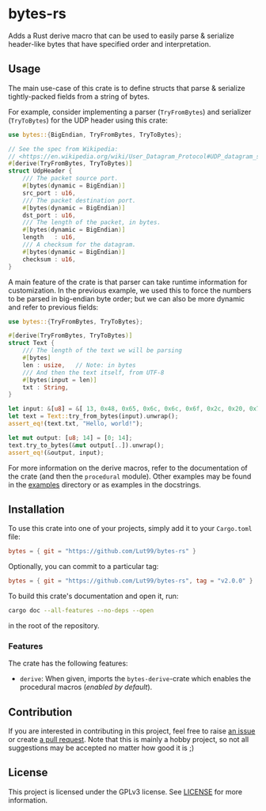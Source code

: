 # bytes-rs
Adds a Rust derive macro that can be used to easily parse & serialize header-like bytes that have specified order and interpretation.


## Usage
The main use-case of this crate is to define structs that parse & serialize tightly-packed fields from a string of bytes.

For example, consider implementing a parser (`TryFromBytes`) and serializer (`TryToBytes`) for the UDP header using this crate:
```rust
use bytes::{BigEndian, TryFromBytes, TryToBytes};

// See the spec from Wikipedia:
// <https://en.wikipedia.org/wiki/User_Datagram_Protocol#UDP_datagram_structure>
#[derive(TryFromBytes, TryToBytes)]
struct UdpHeader {
    /// The packet source port.
    #[bytes(dynamic = BigEndian)]
    src_port : u16,
    /// The packet destination port.
    #[bytes(dynamic = BigEndian)]
    dst_port : u16,
    /// The length of the packet, in bytes.
    #[bytes(dynamic = BigEndian)]
    length   : u16,
    /// A checksum for the datagram.
    #[bytes(dynamic = BigEndian)]
    checksum : u16,
}
```

A main feature of the crate is that parser can take runtime information for customization. In the previous example, we used this to force the numbers to be parsed in big-endian byte order; but we can also be more dynamic and refer to previous fields:
```rust
use bytes::{TryFromBytes, TryToBytes};

#[derive(TryFromBytes, TryToBytes)]
struct Text {
    /// The length of the text we will be parsing
    #[bytes]
    len : usize,   // Note: in bytes
    /// And then the text itself, from UTF-8
    #[bytes(input = len)]
    txt : String,
}

let input: &[u8] = &[ 13, 0x48, 0x65, 0x6c, 0x6c, 0x6f, 0x2c, 0x20, 0x77, 0x6f, 0x72, 0x6c, 0x64, 0x21 ];
let text = Text::try_from_bytes(input).unwrap();
assert_eq!(text.txt, "Hello, world!");

let mut output: [u8; 14] = [0; 14];
text.try_to_bytes(&mut output[..]).unwrap();
assert_eq!(&output, input);
```

For more information on the derive macros, refer to the documentation of the crate (and then the `procedural` module). Other examples may be found in the [examples](./bytes/examples/) directory or as examples in the docstrings.


## Installation
To use this crate into one of your projects, simply add it to your `Cargo.toml` file:
```toml
bytes = { git = "https://github.com/Lut99/bytes-rs" }
```
Optionally, you can commit to a particular tag:
```toml
bytes = { git = "https://github.com/Lut99/bytes-rs", tag = "v2.0.0" }
```

To build this crate's documentation and open it, run:
```bash
cargo doc --all-features --no-deps --open
```
in the root of the repository.

### Features
The crate has the following features:
- `derive`: When given, imports the `bytes-derive`-crate which enables the procedural macros (_enabled by default_).


## Contribution
If you are interested in contributing in this project, feel free to raise [an issue](https://github.com/Lut99/bytes-rs/issues) or create [a pull request](https://github.com/Lut99/bytes-rs/pulls). Note that this is mainly a hobby project, so not all suggestions may be accepted no matter how good it is ;)


## License
This project is licensed under the GPLv3 license. See [LICENSE](./LICENSE) for more information.
